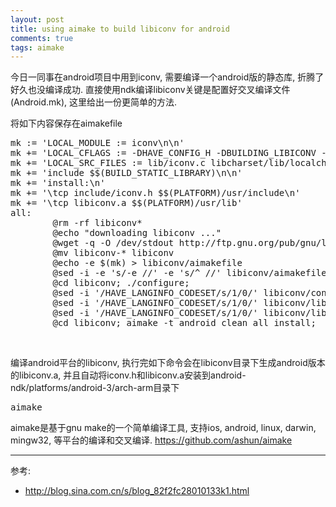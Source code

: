 ```yaml
---
layout: post
title: using aimake to build libiconv for android
comments: true
tags: aimake
---
```

今日一同事在android项目中用到iconv, 需要编译一个android版的静态库, 折腾了好久也没编译成功. 直接使用ndk编译libiconv关键是配置好交叉编译文件(Android.mk), 这里给出一份更简单的方法.

将如下内容保存在aimakefile
<pre>
mk := 'LOCAL_MODULE := iconv\n\n'
mk += 'LOCAL_CFLAGS := -DHAVE_CONFIG_H -DBUILDING_LIBICONV -DBUILDING_DLL -DENABLE_RELOCATABLE=1 -DIN_LIBRARY -DNO_XMALLOC -DLIBDIR=\"\" -Dset_relocation_prefix=libiconv_set_relocation_prefix -Drelocate=libiconv_relocate -I .  -I include -I libcharset/include -I lib -I libcharset/lib\n\n'
mk += 'LOCAL_SRC_FILES := lib/iconv.c libcharset/lib/localcharset.c lib/relocatable.c\n\n'
mk += 'include $$(BUILD_STATIC_LIBRARY)\n\n'
mk += 'install:\n'
mk += '\tcp include/iconv.h $$(PLATFORM)/usr/include\n'
mk += '\tcp libiconv.a $$(PLATFORM)/usr/lib'
all:
&#9;@rm -rf libiconv*
&#9;@echo "downloading libiconv ..."
&#9;@wget -q -O /dev/stdout http://ftp.gnu.org/pub/gnu/libiconv/libiconv-1.14.tar.gz | tar -xzf /dev/stdin
&#9;@mv libiconv-* libiconv
&#9;@echo -e $(mk) > libiconv/aimakefile
&#9;@sed -i -e 's/-e //' -e 's/^ //' libiconv/aimakefile
&#9;@cd libiconv; ./configure;
&#9;@sed -i '/HAVE_LANGINFO_CODESET/s/1/0/' libiconv/config.h
&#9;@sed -i '/HAVE_LANGINFO_CODESET/s/1/0/' libiconv/lib/config.h
&#9;@sed -i '/HAVE_LANGINFO_CODESET/s/1/0/' libiconv/libcharset/config.h
&#9;@cd libiconv; aimake -t android clean all install;
</pre><br/>

编译android平台的libiconv, 执行完如下命令会在libiconv目录下生成android版本的libiconv.a, 并且自动将iconv.h和libiconv.a安装到android-ndk/platforms/android-3/arch-arm目录下
<pre>
aimake
</pre>


aimake是基于gnu make的一个简单编译工具, 支持ios, android, linux, darwin, mingw32, 等平台的编译和交叉编译. https://github.com/ashun/aimake

----
参考:

* http://blog.sina.com.cn/s/blog_82f2fc28010133k1.html
